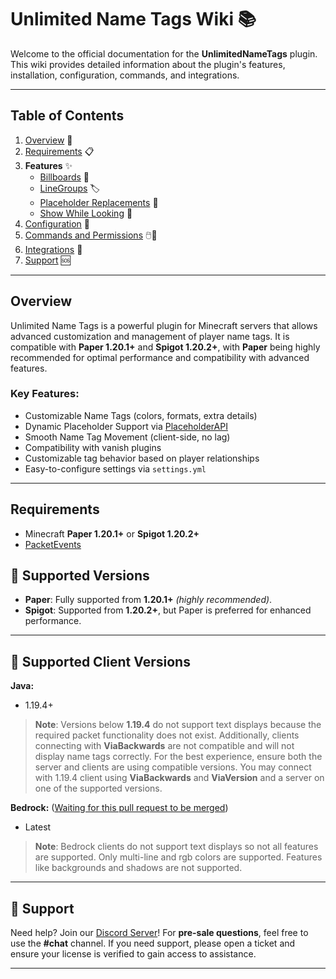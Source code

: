 # **Unlimited Name Tags Wiki** 📚

Welcome to the official documentation for the **UnlimitedNameTags** plugin. This wiki provides detailed information about the plugin's features, installation, configuration, commands, and integrations.

---

## **Table of Contents**
1. [Overview](#overview) 📝
2. [Requirements](#requirements) 📋
3. **Features** ✨
    - [Billboards](features/billboards.md) 🎥
    - [LineGroups](features/linesgroups.md) 🏷️
    - [Placeholder Replacements](features/placeholders-replacements.md) 🔄
    - [Show While Looking](features/show-while-looking.md) 👀
4. [Configuration](configuration) 🔧
5. [Commands and Permissions](commands-permissions) 🖱️🔑
6. [Integrations](integrations/integrations.md) 🔗
7. [Support](#-support) 🆘

---

## **Overview**

Unlimited Name Tags is a powerful plugin for Minecraft servers that allows advanced customization and management of player name tags. It is compatible with **Paper 1.20.1+** and **Spigot 1.20.2+**, with **Paper** being highly recommended for optimal performance and compatibility with advanced features.

### Key Features:
- Customizable Name Tags (colors, formats, extra details)
- Dynamic Placeholder Support via [PlaceholderAPI](https://github.com/PlaceholderAPI/PlaceholderAPI)
- Smooth Name Tag Movement (client-side, no lag)
- Compatibility with vanish plugins
- Customizable tag behavior based on player relationships
- Easy-to-configure settings via `settings.yml`

---

## **Requirements**

- Minecraft **Paper 1.20.1+** or **Spigot 1.20.2+**
- [PacketEvents](https://www.spigotmc.org/resources/packetevents-api.80279/)


## 📜 **Supported Versions**
- **Paper**: Fully supported from **1.20.1+** *(highly recommended)*.
- **Spigot**: Supported from **1.20.2+**, but Paper is preferred for enhanced performance.

---

## 📜 **Supported Client Versions**
**Java:**
- 1.19.4+

> **Note**: Versions below **1.19.4** do not support text displays because the required packet functionality does not exist. Additionally, clients connecting with **ViaBackwards** are not compatible and will not display name tags correctly. For the best experience, ensure both the server and clients are using compatible versions.
> You may connect with 1.19.4 client using **ViaBackwards** and **ViaVersion** and a server on one of the supported versions.


**Bedrock:** ([Waiting for this pull request to be merged](https://github.com/GeyserMC/Geyser/pull/5157))
- Latest 

> **Note**: Bedrock clients do not support text displays so not all features are supported. Only multi-line and rgb colors are supported.
> Features like backgrounds and shadows are not supported.
---

## 💬 **Support**

Need help? Join our [Discord Server](https://discord.gg/W4Fu8fqCKs)! For **pre-sale questions**, feel free to use the **#chat** channel. If you need support, please open a ticket and ensure your license is verified to gain access to assistance.

---